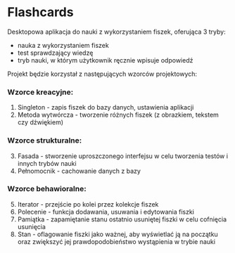 # Flashcards

Desktopowa aplikacja do nauki z wykorzystaniem fiszek, oferująca 3 tryby:
 - nauka z wykorzystaniem fiszek
 - test sprawdzający wiedzę
 - tryb nauki, w którym użytkownik ręcznie wpisuje odpowiedź

Projekt będzie korzystał z następujących wzorców projektowych:

### Wzorce kreacyjne:
 1. Singleton - zapis fiszek do bazy danych, ustawienia aplikacji
 2. Metoda wytwórcza - tworzenie różnych fiszek (z obrazkiem, tekstem czy dźwiękiem)
 
### Wzorce strukturalne:
 3. Fasada - stworzenie uproszczonego interfejsu w celu tworzenia testów i innych trybów nauki
 4. Pełnomocnik - cachowanie danych z bazy
 
### Wzorce behawioralne:
 5. Iterator - przejście po kolei przez kolekcje fiszek
 6. Polecenie - funkcja dodawania, usuwania i edytowania fiszki
 7. Pamiątka - zapamiętanie stanu ostatnio usuniętej fiszki w celu cofnięcia usunięcia
 8. Stan - oflagowanie fiszki jako ważnej, aby wyświetlać ją na początku oraz zwiększyć jej prawdopodobieństwo wystąpienia w trybie nauki
